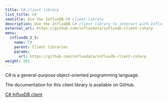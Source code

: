 ```yaml
---
title: C# client library
list_title: C#
seotitle: Use the InfluxDB C# client library
description: Use the InfluxDB C# client library to interact with InfluxDB.
external_url: https://github.com/influxdata/influxdb-client-csharp
menu:
  influxdb_2_5:
    name: C#
    parent: Client libraries
    params:
      url: https://github.com/influxdata/influxdb-client-csharp
weight: 201
---
```


C# is a general-purpose object-oriented programming language.

The documentation for this client library is available on GitHub.  

<a href="https://github.com/influxdata/influxdb-client-csharp" target="_blank" class="btn github">C# InfluxDB client</a>